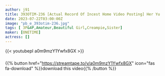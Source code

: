 ```yaml
---
author: j91
title: 393OTIM-236 [Actual Record Of Incest Home Video Posting] Her Yu Maki Who Records Domestic Copulation
date: 2023-07-22T03:00:00Z
image: "pb_e_393otim-236.jpg"
tags: [ 3P&4P,Amateur,Beautiful Girl,Creampie,Sister]
maker: [ONETIME]
actress: []
---
```



{{< youtubepl a0m9mzY1Ywfx8GX >}}
###

{{% button href="https://streamtape.to/v/a0m9mzY1Ywfx8GX" icon="fas fa-download" %}}download this video{{% /button %}}


